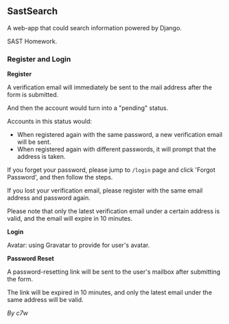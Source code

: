 ## SastSearch

A web-app that could search information powered by Django.

SAST Homework.

### Register and Login

**Register**

A verification email will immediately be sent to the mail address after the form is submitted.

And then the account would turn into a "pending" status.

Accounts in this status would:

+ When registered again with the same password, a new verification email will be sent.
+ When registered again with different passwords, it will prompt that the address is taken.

If you forget your password, please jump to `/login` page and click 'Forgot Password', and then follow the steps.

If you lost your verification email, please register with the same email address and password again.

Please note that only the latest verification email under a certain address is valid, and the email will expire in 10 minutes.

**Login**

Avatar: using Gravatar to provide for user's avatar.

**Password Reset**

A password-resetting link will be sent to the user's mailbox after submitting the form.

The link will be expired in 10 minutes, and only the latest email under the same address will be valid.

*By c7w*


